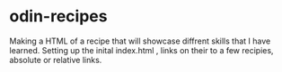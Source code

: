 # odin-recipes
Making a HTML of a recipe that will showcase diffrent skills that I have learned. Setting up the inital index.html , links on their to a few recipies, absolute or relative links.